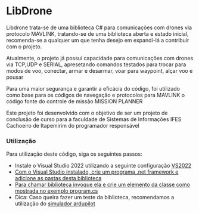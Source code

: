 <h1>LibDrone</h1>

<p>Libdrone trata-se de uma biblioteca C# para comunicações com drones via protocolo MAVLINK, tratando-se de uma biblioteca aberta e estado inicial,
recomenda-se a qualquer um que tenha desejo em expandi-lá a contribuir com o projeto.</p>

<p>Atualmente, o projeto já possui capacidade para comunicações com drones via TCP,UDP e SERIAL, apresetando comandos testados para trocar para modos de voo,
conectar, armar e desarmar, voar para waypoint, alçar voo e pousar</p>

<p>Para uma maior segurança e garantir a eficácia do código, foi utilizado como base para os códigos de navegação e protocolos para MAVLINK o código fonte do controle
de missão MISSION PLANNER</p>

<p>Este projeto foi desenvolvido com o objetivo de ser um projeto de conclusão de curso para a faculdade de Sistemas de Informações IFES Cachoeiro de Itapemirim
do programador responsável</p>

<h3>Utilização</h3>
<p>Para utilização deste código, siga os seguintes passos:</p>
<ul>
<li>Instale o Visual Studio 2022 utilizando a seguinte configuração <a href="https://raw.githubusercontent.com/ArduPilot/MissionPlanner/master/vs2022.vsconfig">VS2022</li>
<li>Com o Visual Studio instalado, crie um programa .net framework e adicione as pastas desta biblioteca</li>
<li>Para chamar biblioteca invoque ela e crie um elemento da classe como mostrada no exemplo <a href="https://github.com/Yesod-star/LibDrone/blob/master/Program.cs">program.cs</a></li>
<li>Dica: Caso queira fazer um teste da biblioteca, recomendamos a utilização do <a href="https://ardupilot.org/dev/docs/sitl-simulator-software-in-the-loop.html">simulador ardupilot</a></li>
</ul>
